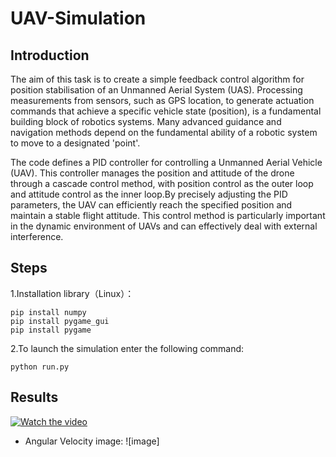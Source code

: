 # UAV-Simulation
## Introduction
The aim of this task is to create a simple feedback control algorithm for position stabilisation of an Unmanned Aerial System (UAS). Processing measurements from sensors, such as GPS location, to generate actuation commands that achieve a specific vehicle state (position), is a fundamental building block of robotics systems. Many advanced guidance and navigation methods depend on the fundamental ability of a robotic system to move to a designated 'point'.

The code defines a PID controller for controlling a Unmanned Aerial Vehicle (UAV). This controller manages the position and attitude of the drone through a cascade control method, with position control as the outer loop and attitude control as the inner loop.By precisely adjusting the PID parameters, the UAV can efficiently reach the specified position and maintain a stable flight attitude. This control method is particularly important in the dynamic environment of UAVs and can effectively deal with external interference.

## Steps
1.Installation library（Linux）：

```
pip install numpy
pip install pygame_gui
pip install pygame
```
2.To launch the simulation enter the following command:
```
python run.py
```
## Results
[![Watch the video](https://img.youtube.com/vi/Fey6LxFukqU/0.jpg)](https://www.youtube.com/watch?v=Fey6LxFukqU)
- Angular Velocity image:
  ![image]

